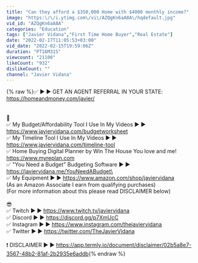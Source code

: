 ```yaml
---
title: "Can they afford a $350,000 Home with $4000 monthly income?"
image: "https:\/\/i.ytimg.com\/vi\/AZQgKn6aA8A\/hqdefault.jpg"
vid_id: "AZQgKn6aA8A"
categories: "Education"
tags: ["Javier Vidana","First Time Home Buyer","Real Estate"]
date: "2022-02-17T11:05:53+03:00"
vid_date: "2022-02-15T19:59:06Z"
duration: "PT16M31S"
viewcount: "21100"
likeCount: "932"
dislikeCount: ""
channel: "Javier Vidana"
---
```

{% raw %}✅ ► ► GET AN AGENT REFERRAL IN YOUR STATE: <a rel="nofollow" target="blank" href="https://homeandmoney.com/javier/">https://homeandmoney.com/javier/</a><br /><br /><br />📝<br />✅ My Budget/Affordability Tool I Use In My Videos ► ► <a rel="nofollow" target="blank" href="https://www.javiervidana.com/budgetworksheet">https://www.javiervidana.com/budgetworksheet</a><br />✅ My Timeline Tool I Use In My Videos  ► ► <a rel="nofollow" target="blank" href="https://www.javiervidana.com/timeline-tool">https://www.javiervidana.com/timeline-tool</a><br />✅ Home Buying Digital Planner by Win The House You love and me! <a rel="nofollow" target="blank" href="https://www.myreplan.com">https://www.myreplan.com</a><br />✅ &quot;You Need a Budget&quot; Budgeting Software ► ► <a rel="nofollow" target="blank" href="https://javiervidana.me/YouNeedABudget\">https://javiervidana.me/YouNeedABudget\</a><br />✅ My Equipment ► ► <a rel="nofollow" target="blank" href="https://www.amazon.com/shop/javiervidana">https://www.amazon.com/shop/javiervidana</a><br />(As an Amazon Associate I earn from qualifying purchases)<br />(For more information about this please read DISCLAIMER below)<br /><br />😎<br />✅ Twitch ► ► <a rel="nofollow" target="blank" href="https://www.twitch.tv/javiervidana">https://www.twitch.tv/javiervidana</a><br />✅ Discord ► ► <a rel="nofollow" target="blank" href="https://discord.gg/p7XmUcC">https://discord.gg/p7XmUcC</a><br />✅ Instagram ► ► <a rel="nofollow" target="blank" href="https://www.instagram.com/thejaviervidana">https://www.instagram.com/thejaviervidana</a><br />✅ Twitter ► ► <a rel="nofollow" target="blank" href="https://twitter.com/TheJavierVidana">https://twitter.com/TheJavierVidana</a><br /><br />❗ DISCLAIMER ► ► <a rel="nofollow" target="blank" href="https://app.termly.io/document/disclaimer/02b5a8e7-3567-48b2-81af-2b2935e6addb">https://app.termly.io/document/disclaimer/02b5a8e7-3567-48b2-81af-2b2935e6addb</a>{% endraw %}

